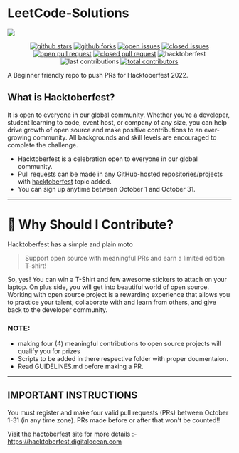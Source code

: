 # LeetCode-Solutions

<img align="center" src="https://github.com/OyePradumya/Collection/blob/1366c0bd85b6d2a9f38c19998bfe4ae961581bb1/hacktoberfest-2022.png">

<p align="center">
<a href="https://github.com/Architgupta001/LeetCode-Solutions/stargazers"><img src="https://github.com/Architgupta001/LeetCode-Solutions/stargazers" alt="github stars"></a>
<a href="https://github.com/OyePradumya/Collection/network/members"><img src="https://img.shields.io/github/forks/OyePradumya/Collection?style=for-the-badge" alt="github forks"></a>
<a href="https://github.com/OyePradumya/Collection/issues"><img src="https://img.shields.io/github/issues-raw/OyePradumya/Collection?style=for-the-badge" alt="open issues"></a>
<a href="https://github.com/OyePradumya/Collection/issues"><img src="https://img.shields.io/github/issues-closed-raw/OyePradumya/Collection?style=for-the-badge" alt="closed issues"><a/>
<a href="https://github.com/OyePradumya/Collection/pulls"><img src="https://img.shields.io/github/issues-pr-raw/OyePradumya/Collection?style=for-the-badge" alt="open pull request"></a>
<a href="https://github.com/OyePradumya/Collection/pulls"><img src="https://img.shields.io/github/issues-pr-closed-raw/OyePradumya/Collection?style=for-the-badge" alt="closed pull request"></a>

<img src="https://img.shields.io/github/hacktoberfest/2022/OyePradumya/Collection?style=for-the-badge" alt="hacktoberfest">
<img src="https://img.shields.io/github/last-commit/OyePradumya/Collection?style=for-the-badge" alt="last contributions">
<a href="https://api.github.com/repos/OyePradumya/Collection/contributors"><img src="https://img.shields.io/github/contributors/OyePradumya/Collection?style=for-the-badge" alt="total contributors"></a>
</p>

A Beginner friendly repo to push PRs for Hacktoberfest 2022.

## What is Hacktoberfest?

It is open to everyone in our global community. Whether you’re a developer, student learning to code, event host, or company of any size, you can help drive growth of open source and make positive contributions to an ever-growing community. All backgrounds and skill levels are encouraged to complete the challenge.

- Hacktoberfest is a celebration open to everyone in our global community.
- Pull requests can be made in any GitHub-hosted repositories/projects with [hacktoberfest](https://github.com/search?q=hacktoberfest) topic added.
- You can sign up anytime between October 1 and October 31.
***
# 👕 Why Should I Contribute?
Hacktoberfest has a simple and plain moto
> Support open source with meaningful PRs and earn a limited edition T-shirt!

So, yes! You can win a T-Shirt and few awesome stickers to attach on your laptop. On plus side, you will get into beautiful world of open source.<br>
Working with open source project is a rewarding experience that allows you to practice your talent, collaborate with and learn from others, and give back to the developer community. 
### NOTE:
* making four (4) meaningful contributions to open source projects will qualify you for prizes
* Scripts to be added in there respective folder with proper doumentaion.
* Read GUIDELINES.md before making a PR.

***

## IMPORTANT INSTRUCTIONS
You must register and make four valid pull requests (PRs) between October 1-31 (in any time zone). PRs made before or after that won't be counted!!

Visit the hactoberfest site for more details :- https://hacktoberfest.digitalocean.com
